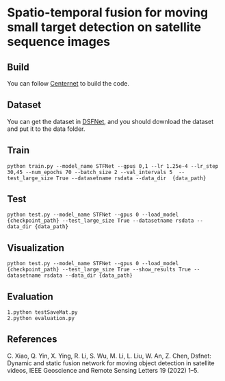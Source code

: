 # Spatio-temporal fusion for moving small target detection on satellite sequence images

## Build
You can follow [Centernet](https://github.com/xingyizhou/CenterNet) to build the code.

## Dataset
You can get the dataset in [DSFNet](https://github.com/ChaoXiao12/Moving-object-detection-DSFNet), and you should  download the dataset and put it to the data folder.

## Train
```
python train.py --model_name STFNet --gpus 0,1 --lr 1.25e-4 --lr_step 30,45 --num_epochs 70 --batch_size 2 --val_intervals 5  --test_large_size True --datasetname rsdata --data_dir  {data_path}
```
## Test
```
python test.py --model_name STFNet --gpus 0 --load_model {checkpoint_path} --test_large_size True --datasetname rsdata --data_dir {data_path}
```
## Visualization
```
python test.py --model_name STFNet --gpus 0 --load_model {checkpoint_path} --test_large_size True --show_results True --datasetname rsdata --data_dir {data_path} 
```
## Evaluation
```
1.python testSaveMat.py
2.python evaluation.py
```

## References
C. Xiao, Q. Yin, X. Ying, R. Li, S. Wu, M. Li, L. Liu, W. An, Z. Chen,
Dsfnet: Dynamic and static fusion network for moving object detection
in satellite videos, IEEE Geoscience and Remote Sensing Letters 19
(2022) 1–5.